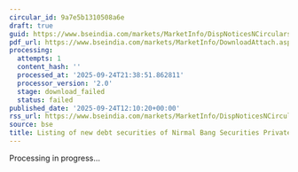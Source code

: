 ```yaml
---
circular_id: 9a7e5b1310508a6e
draft: true
guid: https://www.bseindia.com/markets/MarketInfo/DispNoticesNCirculars.aspx?Noticeid={6C2FFCBF-4B6F-40E8-8B65-2E78820E745D}&noticeno=20250924-22&dt=09/24/2025&icount=22&totcount=75&flag=0
pdf_url: https://www.bseindia.com/markets/MarketInfo/DownloadAttach.aspx?id=20250924-22&attachedId=
processing:
  attempts: 1
  content_hash: ''
  processed_at: '2025-09-24T21:38:51.862811'
  processor_version: '2.0'
  stage: download_failed
  status: failed
published_date: '2025-09-24T12:10:20+00:00'
rss_url: https://www.bseindia.com/markets/MarketInfo/DispNoticesNCirculars.aspx?Noticeid={6C2FFCBF-4B6F-40E8-8B65-2E78820E745D}&noticeno=20250924-22&dt=09/24/2025&icount=22&totcount=75&flag=0
source: bse
title: Listing of new debt securities of Nirmal Bang Securities Private Limited
---
```


Processing in progress...